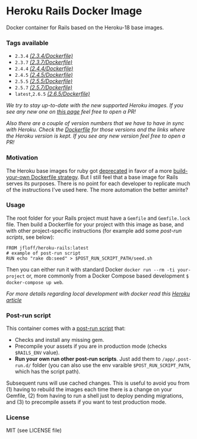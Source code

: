 # Heroku Rails Docker Image

Docker container for Rails based on the Heroku-18 base images.

### Tags available

* `2.3.4` *[(2.3.4/Dockerfile)](2.3.4/Dockerfile)*
* `2.3.7` *[(2.3.7/Dockerfile)](2.3.7/Dockerfile)*
* `2.4.4` *[(2.4.4/Dockerfile)](2.4.4/Dockerfile)*
* `2.4.5` *[(2.4.5/Dockerfile)](2.4.5/Dockerfile)*
* `2.5.5` *[(2.5.5/Dockerfile)](2.5.5/Dockerfile)*
* `2.5.7` *[(2.5.7/Dockerfile)](2.5.7/Dockerfile)*
* `latest`,`2.6.5` *[(2.6.5/Dockerfile)](2.6.5/Dockerfile)*

_We try to stay up-to-date with the new supported Heroku images. If you see any new one on [this page](https://devcenter.heroku.com/articles/ruby-support#supported-runtimes) feel free to open a PR!_

_Also there are a couple of version numbers that we have to have in sync with Heroku. Check the [Dockerfile](Dockerfile.template) for those versions and the links where the Heroku version is kept. If you see any new version feel free to open a PR!_

### Motivation
The Heroku base images for ruby got [deprecated](https://github.com/heroku/docker-ruby) in favor of a more [build-your-own Dockerfile strategy](https://devcenter.heroku.com/articles/local-development-with-docker-compose). But I still feel that a base image for Rails serves its purposes. There is no point for each developer to replicate much of the instructions I've used here. The more automation the better amirite?

### Usage
The root folder for your Rails project must have a `Gemfile` and `Gemfile.lock` file. Then build a Dockerfile for your project with this image as base, and with other project-specific instructions (for example add some *post-run scripts*, see below):
```docker
FROM jfloff/heroku-rails:latest
# example of post-run script
RUN echo "rake db:seed" > $POST_RUN_SCRIPT_PATH/seed.sh
```

Then you can either run it with standard Docker `docker run --rm -ti your-project` or, more commonly from a Docker Compose based development `$ docker-compose up web`.

_For more details regarding local development with docker read this [Heroku article](https://devcenter.heroku.com/articles/local-development-with-docker-compose)_

### Post-run script
This container comes with a [post-run script](init.sh) that:
- Checks and install any missing gem.
- Precompile your assets if you are in production mode (checks `$RAILS_ENV` value).
- **Run your own run other post-run scripts**. Just add them to `/app/.post-run.d/` folder (you can also use the env varaible `$POST_RUN_SCRIPT_PATH`, which has the script path).

Subsequent runs will use cached changes. This is useful to avoid you from (1) having to rebuild the images each time there is a change on your Gemfile, (2) from having to run a shell just to deploy pending migrations, and (3) to precompile assets if you want to test production mode.



### License

MIT (see LICENSE file)
